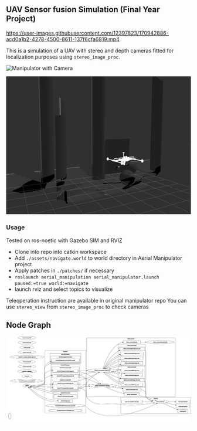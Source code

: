 ## UAV Sensor fusion Simulation (Final Year Project)



https://user-images.githubusercontent.com/12397823/170942886-acd0a1b2-4278-4500-8611-137f6cfa6819.mp4



This   is  a   simulation  of   a  UAV   with  stereo   and  depth   cameras
fitted  for  localization  purposes   using  `stereo_image_proc`.

![Manipulator with Camera](./captures/Screenshot_20220525_144958.png "Manipulator with
Camera")

![Depth Cloud in RVIZ](./captures/DEPTHCLOUD.png "Depth cloud in RVIZ")

### Usage

Tested on ros-noetic with Gazebo SIM and RVIZ

- Clone into repo into catkin workspace
- Add `./assets/navigate.world` to world directory in Aerial Manipulator project
- Apply patches in `./patches/` if necessary
- `roslaunch aerial_manipulation aerial_manipulator.launch paused:=true world:=navigate`
- launch rviz and select topics to visualize

Teleoperation instruction are available in original manipulator repo
You can use `stereo_view` from `stereo_image_proc` to check cameras

## Node Graph

![Node Graph](./captures/Node-Graph8.png "Node Graph")
